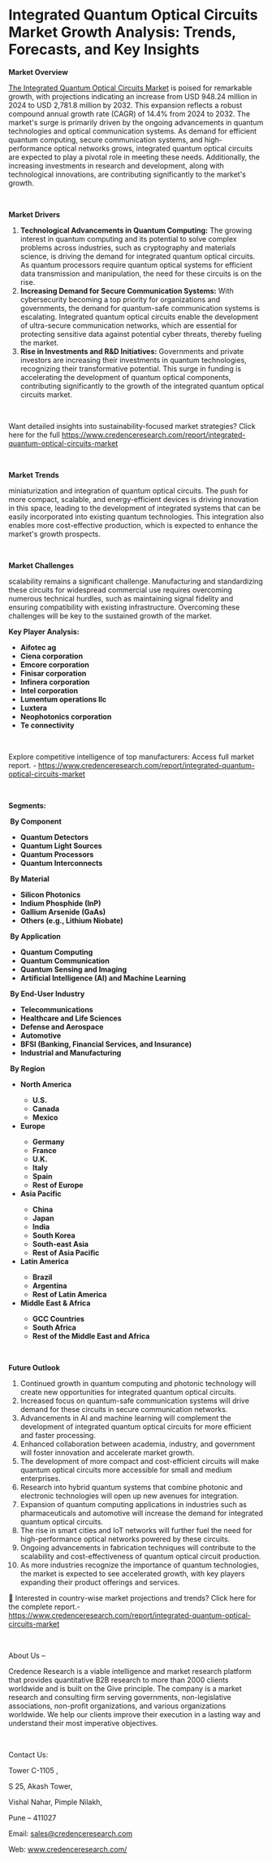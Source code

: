 # Integrated Quantum Optical Circuits Market Growth Analysis: Trends, Forecasts, and Key Insights


<p><strong>Market Overview</strong></p>
<p><a href="https://www.credenceresearch.com/report/integrated-quantum-optical-circuits-market">The Integrated Quantum Optical Circuits Market</a> is poised for remarkable growth, with projections indicating an increase from USD 948.24 million in 2024 to USD 2,781.8 million by 2032. This expansion reflects a robust compound annual growth rate (CAGR) of 14.4% from 2024 to 2032. The market's surge is primarily driven by the ongoing advancements in quantum technologies and optical communication systems. As demand for efficient quantum computing, secure communication systems, and high-performance optical networks grows, integrated quantum optical circuits are expected to play a pivotal role in meeting these needs. Additionally, the increasing investments in research and development, along with technological innovations, are contributing significantly to the market's growth.</p>
<p><strong>&nbsp;</strong></p>
<p><strong>Market Drivers</strong></p>
<ol>
<li><strong>Technological Advancements in Quantum Computing:</strong> The growing interest in quantum computing and its potential to solve complex problems across industries, such as cryptography and materials science, is driving the demand for integrated quantum optical circuits. As quantum processors require quantum optical systems for efficient data transmission and manipulation, the need for these circuits is on the rise.</li>
<li><strong>Increasing Demand for Secure Communication Systems:</strong> With cybersecurity becoming a top priority for organizations and governments, the demand for quantum-safe communication systems is escalating. Integrated quantum optical circuits enable the development of ultra-secure communication networks, which are essential for protecting sensitive data against potential cyber threats, thereby fueling the market.</li>
<li><strong>Rise in Investments and R&amp;D Initiatives:</strong> Governments and private investors are increasing their investments in quantum technologies, recognizing their transformative potential. This surge in funding is accelerating the development of quantum optical components, contributing significantly to the growth of the integrated quantum optical circuits market.</li>
</ol>
<p>&nbsp;</p>
<p>Want detailed insights into sustainability-focused market strategies? Click here for the full <a href="https://www.credenceresearch.com/report/integrated-quantum-optical-circuits-market">https://www.credenceresearch.com/report/integrated-quantum-optical-circuits-market</a></p>
<p>&nbsp;</p>
<p><strong>Market Trends</strong></p>
<p>miniaturization and integration of quantum optical circuits. The push for more compact, scalable, and energy-efficient devices is driving innovation in this space, leading to the development of integrated systems that can be easily incorporated into existing quantum technologies. This integration also enables more cost-effective production, which is expected to enhance the market's growth prospects.</p>
<p><strong>&nbsp;</strong></p>
<p><strong>Market Challenges</strong></p>
<p>scalability remains a significant challenge. Manufacturing and standardizing these circuits for widespread commercial use requires overcoming numerous technical hurdles, such as maintaining signal fidelity and ensuring compatibility with existing infrastructure. Overcoming these challenges will be key to the sustained growth of the market.</p>
<p><strong>Key Player Analysis:</strong></p>
<ul>
<li><strong>Aifotec ag</strong></li>
<li><strong>Ciena corporation</strong></li>
<li><strong>Emcore corporation</strong></li>
<li><strong>Finisar corporation</strong></li>
<li><strong>Infinera corporation</strong></li>
<li><strong>Intel corporation</strong></li>
<li><strong>Lumentum operations llc</strong></li>
<li><strong>Luxtera</strong></li>
<li><strong>Neophotonics corporation</strong></li>
<li><strong>Te connectivity</strong></li>
</ul>
<p><strong>&nbsp;</strong></p>
<p>Explore competitive intelligence of top manufacturers: Access full market report. - <a href="https://www.credenceresearch.com/report/integrated-quantum-optical-circuits-market">https://www.credenceresearch.com/report/integrated-quantum-optical-circuits-market</a></p>
<p>&nbsp;</p>
<p><strong>Segments:</strong></p>
<p><strong>&nbsp;By Component</strong></p>
<ul>
<li><strong>Quantum Detectors</strong></li>
<li><strong>Quantum Light Sources</strong></li>
<li><strong>Quantum Processors</strong></li>
<li><strong>Quantum Interconnects</strong></li>
</ul>
<p><strong>&nbsp;By Material</strong></p>
<ul>
<li><strong>Silicon Photonics</strong></li>
<li><strong>Indium Phosphide (InP)</strong></li>
<li><strong>Gallium Arsenide (GaAs)</strong></li>
<li><strong>Others (e.g., Lithium Niobate)</strong></li>
</ul>
<p><strong>&nbsp;By Application</strong></p>
<ul>
<li><strong>Quantum Computing</strong></li>
<li><strong>Quantum Communication</strong></li>
<li><strong>Quantum Sensing and Imaging</strong></li>
<li><strong>Artificial Intelligence (AI) and Machine Learning</strong></li>
</ul>
<p><strong>&nbsp;By End-User Industry</strong></p>
<ul>
<li><strong>Telecommunications</strong></li>
<li><strong>Healthcare and Life Sciences</strong></li>
<li><strong>Defense and Aerospace</strong></li>
<li><strong>Automotive</strong></li>
<li><strong>BFSI (Banking, Financial Services, and Insurance)</strong></li>
<li><strong>Industrial and Manufacturing</strong></li>
</ul>
<p><strong>&nbsp;By Region</strong></p>
<ul>
<li><strong>North America</strong></li>
<ul>
<li><strong>U.S.</strong></li>
<li><strong>Canada</strong></li>
<li><strong>Mexico</strong></li>
</ul>
<li><strong>Europe</strong></li>
<ul>
<li><strong>Germany</strong></li>
<li><strong>France</strong></li>
<li><strong>U.K.</strong></li>
<li><strong>Italy</strong></li>
<li><strong>Spain</strong></li>
<li><strong>Rest of Europe</strong></li>
</ul>
<li><strong>Asia Pacific</strong></li>
<ul>
<li><strong>China</strong></li>
<li><strong>Japan</strong></li>
<li><strong>India</strong></li>
<li><strong>South Korea</strong></li>
<li><strong>South-east Asia</strong></li>
<li><strong>Rest of Asia Pacific</strong></li>
</ul>
<li><strong>Latin America</strong></li>
<ul>
<li><strong>Brazil</strong></li>
<li><strong>Argentina</strong></li>
<li><strong>Rest of Latin America</strong></li>
</ul>
<li><strong>Middle East &amp; Africa</strong></li>
<ul>
<li><strong>GCC Countries</strong></li>
<li><strong>South Africa</strong></li>
<li><strong>Rest of the Middle East and Africa</strong></li>
</ul>
</ul>
<p><strong>&nbsp;</strong></p>
<p><strong>Future Outlook </strong></p>
<ol>
<li>Continued growth in quantum computing and photonic technology will create new opportunities for integrated quantum optical circuits.</li>
<li>Increased focus on quantum-safe communication systems will drive demand for these circuits in secure communication networks.</li>
<li>Advancements in AI and machine learning will complement the development of integrated quantum optical circuits for more efficient and faster processing.</li>
<li>Enhanced collaboration between academia, industry, and government will foster innovation and accelerate market growth.</li>
<li>The development of more compact and cost-efficient circuits will make quantum optical circuits more accessible for small and medium enterprises.</li>
<li>Research into hybrid quantum systems that combine photonic and electronic technologies will open up new avenues for integration.</li>
<li>Expansion of quantum computing applications in industries such as pharmaceuticals and automotive will increase the demand for integrated quantum optical circuits.</li>
<li>The rise in smart cities and IoT networks will further fuel the need for high-performance optical networks powered by these circuits.</li>
<li>Ongoing advancements in fabrication techniques will contribute to the scalability and cost-effectiveness of quantum optical circuit production.</li>
<li>As more industries recognize the importance of quantum technologies, the market is expected to see accelerated growth, with key players expanding their product offerings and services.</li>
</ol>
<p>📌 Interested in country-wise market projections and trends? Click here for the complete report.- <a href="https://www.credenceresearch.com/report/integrated-quantum-optical-circuits-market">https://www.credenceresearch.com/report/integrated-quantum-optical-circuits-market</a></p>
<p>&nbsp;</p>
<p>About Us &ndash;</p>
<p>Credence Research is a viable intelligence and market research platform that provides quantitative B2B research to more than 2000 clients worldwide and is built on the Give principle. The company is a market research and consulting firm serving governments, non-legislative associations, non-profit organizations, and various organizations worldwide. We help our clients improve their execution in a lasting way and understand their most imperative objectives.</p>
<p>&nbsp;</p>
<p>Contact Us:</p>
<p>Tower C-1105 ,</p>
<p>S 25, Akash Tower,</p>
<p>Vishal Nahar, Pimple Nilakh,</p>
<p>Pune &ndash; 411027</p>
<p>Email: <a href="mailto:sales@credenceresearch.com">sales@credenceresearch.com</a></p>
<p>Web: <a href="http://www.credenceresearch.com/">www.credenceresearch.com/</a></p>
